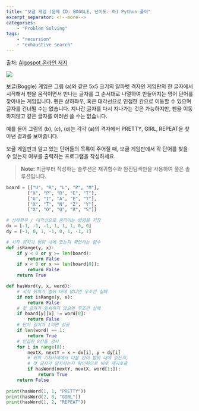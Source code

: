 ```yaml
---
title: "보글 게임 (문제 ID: BOGGLE, 난이도: 하) Python 풀이"
excerpt_separator: <!--more-->
categories: 
    - "Problem Solving"
tags: 
    - "recursion"
    - "exhaustive search"
---
```




출처: [Algospot 온라인 저지](https://algospot.com/judge/problem/read/BOGGLE)

![](http://algospot.com/media/judge-attachments/09ee7a6e752f07b0d99b82a010938ab4/boggle.png)

보글(Boggle) 게임은 그림 (a)와 같은 5x5 크기의 알파벳 격자인 게임판의 한 글자에서 시작해서 펜을 움직이면서 만나는 글자를 그 순서대로 나열하여 만들어지는 영어 단어를 찾아내는 게임입니다. 펜은 상하좌우, 혹은 대각선으로 인접한 칸으로 이동할 수 있으며 글자를 건너뛸 수는 없습니다. 지나간 글자를 다시 지나가는 것은 가능하지만, 펜을 이동하지않고 같은 글자를 여러번 쓸 수는 없습니다.

예를 들어 그림의 (b), (c), (d)는 각각 (a)의 격자에서 PRETTY, GIRL, REPEAT을 찾아낸 결과를 보여줍니다.

보글 게임판과 알고 있는 단어들의 목록이 주어질 때, 보글 게임판에서 각 단어를 찾을 수 있는지 여부를 출력하는 프로그램을 작성하세요.

> **Note:** 지금부터 작성하는 솔루션은 재귀함수와 완전탐색만을 사용하여 풀은 솔루션입니다.

```python
board = [["U", "R", "L", "P", "M"], 
        ["X", "P", "R", "E", "T"], 
        ["G", "I", "A", "E", "T"], 
        ["X", "T", "N", "Z", "Y"], 
        ["X", "O", "Q", "R", "S"]]

# 상하좌우 / 대각선으로 움직이는 방향을 저장
dx = [-1, -1, -1, 1, 1, 1, 0, 0]
dy = [-1, 0, 1, -1, 0, 1, -1, 1]

# 시작 위치가 범위 내에 있는지 확인하는 함수
def isRange(y, x):
    if y < 0 or y >= len(board):
        return False
    if x < 0 or x >= len(board[0]):
        return False
    return True

def hasWord(y, x, word):
    # 시작 위치가 범위 내에 없다면 무조건 실패
    if not isRange(y, x):
        return False
    # 첫 글자가 일치하지 않으면 무조건 실패
    if board[y][x] != word[0]:
        return False
    # 단어 길이가 1이면 성공
    if len(word) == 1:
        return True
    # 인접한 8칸을 검사
    for i in range(8):
        nextX, nextY = x + dx[i], y + dy[i]
        # 위의 기저사례에서 다음 칸이 범위 내에 있는지, 
        # 첫 글자가 일치하는지 확인하므로 바로 재귀호출
        if hasWord(nextY, nextX, word[1:]):
            return True
    return False
    
print(hasWord(1, 1, "PRETTY"))
print(hasWord(2, 0, "GIRL"))
print(hasWord(1, 2, "REPEAT"))
```